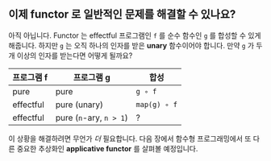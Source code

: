 ## 이제 functor 로 일반적인 문제를 해결할 수 있나요?

아직 아닙니다. Functor 는 effectful 프로그램인 `f` 를 순수 함수인 `g` 를 합성할 수 있게 해줍니다. 하지만 `g` 는 오직 하나의 인자를 받은 **unary** 함수이어야 합니다. 만약 `g` 가 두 개 이상의 인자를 받는다면 어떻게 될까요?

| 프로그램 f    | 프로그램 g                  | 합성           |
|-----------|-------------------------|--------------|
| pure      | pure                    | `g ∘ f`      |
| effectful | pure (unary)            | `map(g) ∘ f` |
| effectful | pure (`n`-ary, `n > 1`) | ?            |


이 상황을 해결하려면 무언가 _더_ 필요합니다. 다음 장에서 함수형 프로그래밍에서 또 다른 중요한 추상화인 **applicative functor** 를 살펴볼 예정입니다.
